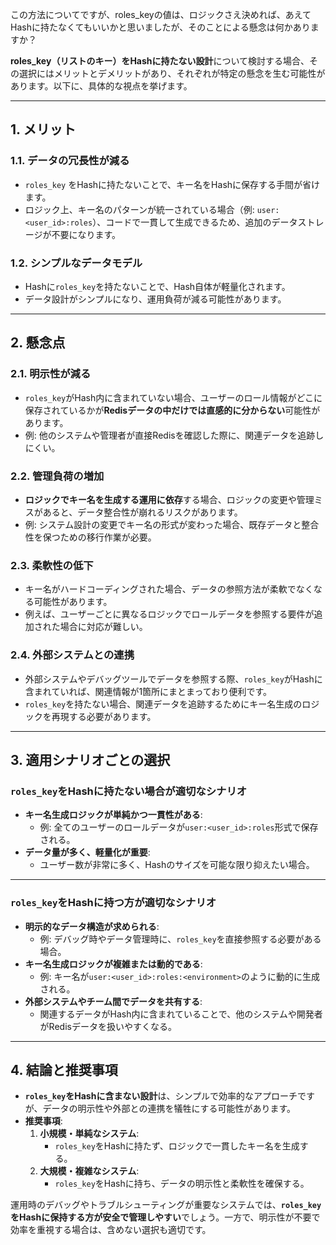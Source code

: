 この方法についてですが、roles_keyの値は、ロジックさえ決めれば、あえてHashに持たなくてもいいかと思いましたが、そのことによる懸念は何かありますか？

**roles_key（リストのキー）をHashに持たない設計**について検討する場合、その選択にはメリットとデメリットがあり、それぞれが特定の懸念を生む可能性があります。以下に、具体的な視点を挙げます。

---

## **1. メリット**
### **1.1. データの冗長性が減る**
- `roles_key` をHashに持たないことで、キー名をHashに保存する手間が省けます。
- ロジック上、キー名のパターンが統一されている場合（例: `user:<user_id>:roles`）、コードで一貫して生成できるため、追加のデータストレージが不要になります。

### **1.2. シンプルなデータモデル**
- Hashに`roles_key`を持たないことで、Hash自体が軽量化されます。
- データ設計がシンプルになり、運用負荷が減る可能性があります。

---

## **2. 懸念点**
### **2.1. 明示性が減る**
- `roles_key`がHash内に含まれていない場合、ユーザーのロール情報がどこに保存されているかが**Redisデータの中だけでは直感的に分からない**可能性があります。
- 例: 他のシステムや管理者が直接Redisを確認した際に、関連データを追跡しにくい。

### **2.2. 管理負荷の増加**
- **ロジックでキー名を生成する運用に依存**する場合、ロジックの変更や管理ミスがあると、データ整合性が崩れるリスクがあります。
- 例: システム設計の変更でキー名の形式が変わった場合、既存データと整合性を保つための移行作業が必要。

### **2.3. 柔軟性の低下**
- キー名がハードコーディングされた場合、データの参照方法が柔軟でなくなる可能性があります。
- 例えば、ユーザーごとに異なるロジックでロールデータを参照する要件が追加された場合に対応が難しい。

### **2.4. 外部システムとの連携**
- 外部システムやデバッグツールでデータを参照する際、`roles_key`がHashに含まれていれば、関連情報が1箇所にまとまっており便利です。
- `roles_key`を持たない場合、関連データを追跡するためにキー名生成のロジックを再現する必要があります。

---

## **3. 適用シナリオごとの選択**

### **`roles_key`をHashに持たない場合が適切なシナリオ**
- **キー名生成ロジックが単純かつ一貫性がある**:
  - 例: 全てのユーザーのロールデータが`user:<user_id>:roles`形式で保存される。
- **データ量が多く、軽量化が重要**:
  - ユーザー数が非常に多く、Hashのサイズを可能な限り抑えたい場合。

---

### **`roles_key`をHashに持つ方が適切なシナリオ**
- **明示的なデータ構造が求められる**:
  - 例: デバッグ時やデータ管理時に、`roles_key`を直接参照する必要がある場合。
- **キー名生成ロジックが複雑または動的である**:
  - 例: キー名が`user:<user_id>:roles:<environment>`のように動的に生成される。
- **外部システムやチーム間でデータを共有する**:
  - 関連するデータがHash内に含まれていることで、他のシステムや開発者がRedisデータを扱いやすくなる。

---

## **4. 結論と推奨事項**
- **`roles_key`をHashに含まない設計**は、シンプルで効率的なアプローチですが、データの明示性や外部との連携を犠牲にする可能性があります。
- **推奨事項**:
  1. **小規模・単純なシステム**:
     - `roles_key`をHashに持たず、ロジックで一貫したキー名を生成する。
  2. **大規模・複雑なシステム**:
     - `roles_key`をHashに持ち、データの明示性と柔軟性を確保する。

運用時のデバッグやトラブルシューティングが重要なシステムでは、**`roles_key`をHashに保持する方が安全で管理しやすい**でしょう。一方で、明示性が不要で効率を重視する場合は、含めない選択も適切です。